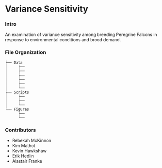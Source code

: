 # Variance Sensitivity

### Intro
An examination of variance sensitivity among breeding Peregrine Falcons in response to environmental conditions and brood demand.

### File Organization

```
├── Data
│     ├── 
│     ├── 
│     ├── 
│     ├── 
│     ├── 
│     └── 
├── Scripts 
│     ├──   
│     ├── 
│     └── 
└── Figures
      ├── 
      └── 

```


### Contributors
* Rebekah McKinnon
* Kim Mathot
* Kevin Hawkshaw
* Erik Hedlin
* Alastair Franke

